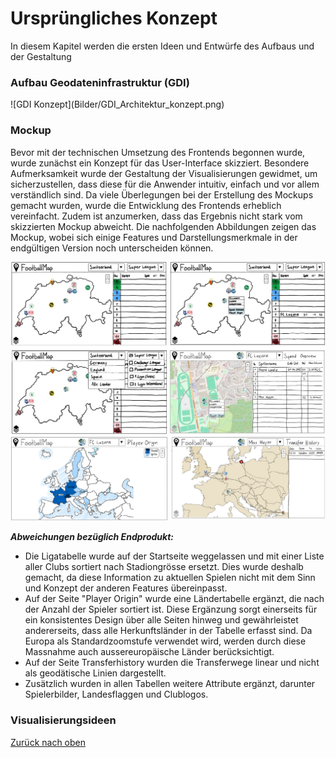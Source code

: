 # Ursprüngliches Konzept
<a id="top"></a>
In diesem Kapitel werden die ersten Ideen und Entwürfe des Aufbaus und der Gestaltung

### Aufbau Geodateninfrastruktur (GDI)
<div id="gdi"></div>
![GDI Konzept](Bilder/GDI_Architektur_konzept.png)

### Mockup

Bevor mit der technischen Umsetzung des Frontends begonnen wurde, wurde zunächst ein Konzept für das User-Interface skizziert. Besondere Aufmerksamkeit wurde der Gestaltung der Visualisierungen gewidmet, um sicherzustellen, dass diese für die Anwender intuitiv, einfach und vor allem verständlich sind. Da viele Überlegungen bei der Erstellung des Mockups gemacht wurden, wurde die Entwicklung des Frontends erheblich vereinfacht. Zudem ist anzumerken, dass das Ergebnis nicht stark vom skizzierten Mockup abweicht. Die nachfolgenden Abbildungen zeigen das Mockup, wobei sich einige Features und Darstellungsmerkmale in der endgültigen Version noch unterscheiden können.

![mockup2](Bilder/mockup2.png)
![mockup1](Bilder/mockup1.png)

***Abweichungen bezüglich Endprodukt:***
- Die Ligatabelle wurde auf der Startseite weggelassen und mit einer Liste aller Clubs sortiert nach Stadiongrösse ersetzt. Dies wurde deshalb gemacht, da diese Information zu aktuellen Spielen nicht mit dem Sinn und Konzept der anderen Features übereinpasst.
- Auf der Seite "Player Origin" wurde eine Ländertabelle ergänzt, die nach der Anzahl der Spieler sortiert ist. Diese Ergänzung sorgt einerseits für ein konsistentes Design über alle Seiten hinweg und gewährleistet andererseits, dass alle Herkunftsländer in der Tabelle erfasst sind. Da Europa als Standardzoomstufe verwendet wird, werden durch diese Massnahme auch aussereuropäische Länder berücksichtigt.
- Auf der Seite Transferhistory wurden die Transferwege linear und nicht als geodätische Linien dargestellt.
- Zusätzlich wurden in allen Tabellen weitere Attribute ergänzt, darunter Spielerbilder, Landesflaggen und Clublogos.


### Visualisierungsideen
<div id="visualisierungsideen"></div>


[Zurück nach oben](#top)